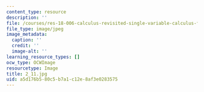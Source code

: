 ```yaml
---
content_type: resource
description: ''
file: /courses/res-18-006-calculus-revisited-single-variable-calculus-fall-2010/a5d176b580c5b7a1c12e8af3e0283575_2_11.jpg
file_type: image/jpeg
image_metadata:
  caption: ''
  credit: ''
  image-alt: ''
learning_resource_types: []
ocw_type: OCWImage
resourcetype: Image
title: 2_11.jpg
uid: a5d176b5-80c5-b7a1-c12e-8af3e0283575
---
```

